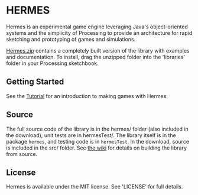 HERMES
======

Hermes is an experimental game engine leveraging Java's object-oriented systems and the simplicity of Processing to provide an architecture for rapid sketching and prototyping of games and simulations.

[Hermes.zip](http://rdlester.github.com/downloads/hermes.zip) contains a completely built version of the library with examples and documentation. To install, drag the unzipped folder into the 'libraries' folder in your Processing sketchbook.

Getting Started
---------------

See the [Tutorial](https://github.com/rdlester/hermes/wiki/An-Introduction-to-Hermes) for an introduction to making games with Hermes.

Source
------

The full source code of the library is in the hermes/ folder (also included in the download); unit tests are in hermesTest/. The library itself is in the package `hermes`, and testing code is in `hermesTest`. In the download, source is included in the src/ folder. See [the wiki](https://github.com/rdlester/hermes/wiki/Building-from-Source) for details on building the library from source.

License
-------

Hermes is available under the MIT license. See 'LICENSE' for full details.
